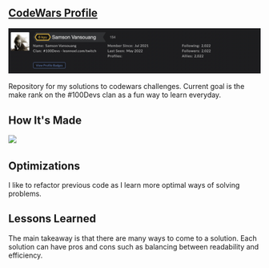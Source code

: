 ## <a target="_blank" href="https://www.codewars.com/users/Samson%20Vansouang" >CodeWars Profile</a> 

![alt tag](https://github.com/vansouang/code-wars/blob/master/codeWarsProfile.png)

Repository for my solutions to codewars challenges. Current goal is the make rank on the #100Devs clan as a fun way to learn everyday. 

## How It's Made

<img src="https://img.shields.io/static/v1?label=|&message=JAVASCRIPT&color=3c7f5d&style=plastic&logo=javascript"/>

## Optimizations

I like to refactor previous code as I learn more optimal ways of solving problems. 

## Lessons Learned

The main takeaway is that there are many ways to come to a solution. Each solution can have pros and cons such as balancing between readability and efficiency.  